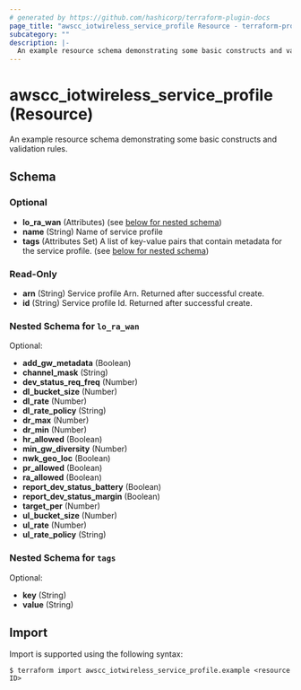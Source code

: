 ```yaml
---
# generated by https://github.com/hashicorp/terraform-plugin-docs
page_title: "awscc_iotwireless_service_profile Resource - terraform-provider-awscc"
subcategory: ""
description: |-
  An example resource schema demonstrating some basic constructs and validation rules.
---
```


# awscc_iotwireless_service_profile (Resource)

An example resource schema demonstrating some basic constructs and validation rules.



<!-- schema generated by tfplugindocs -->
## Schema

### Optional

- **lo_ra_wan** (Attributes) (see [below for nested schema](#nestedatt--lo_ra_wan))
- **name** (String) Name of service profile
- **tags** (Attributes Set) A list of key-value pairs that contain metadata for the service profile. (see [below for nested schema](#nestedatt--tags))

### Read-Only

- **arn** (String) Service profile Arn. Returned after successful create.
- **id** (String) Service profile Id. Returned after successful create.

<a id="nestedatt--lo_ra_wan"></a>
### Nested Schema for `lo_ra_wan`

Optional:

- **add_gw_metadata** (Boolean)
- **channel_mask** (String)
- **dev_status_req_freq** (Number)
- **dl_bucket_size** (Number)
- **dl_rate** (Number)
- **dl_rate_policy** (String)
- **dr_max** (Number)
- **dr_min** (Number)
- **hr_allowed** (Boolean)
- **min_gw_diversity** (Number)
- **nwk_geo_loc** (Boolean)
- **pr_allowed** (Boolean)
- **ra_allowed** (Boolean)
- **report_dev_status_battery** (Boolean)
- **report_dev_status_margin** (Boolean)
- **target_per** (Number)
- **ul_bucket_size** (Number)
- **ul_rate** (Number)
- **ul_rate_policy** (String)


<a id="nestedatt--tags"></a>
### Nested Schema for `tags`

Optional:

- **key** (String)
- **value** (String)

## Import

Import is supported using the following syntax:

```shell
$ terraform import awscc_iotwireless_service_profile.example <resource ID>
```
